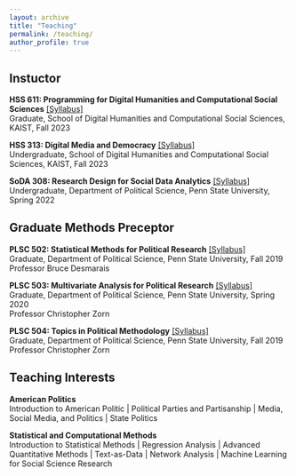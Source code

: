 ```yaml
---
layout: archive
title: "Teaching"
permalink: /teaching/
author_profile: true
---
```


## Instuctor 

<b>HSS 611: Programming for Digital Humanities and Computational Social Sciences</b> [[Syllabus]](https://github.com/taegyoon-kim/soda_308_2022_spring/blob/main/) <br>
Graduate, School of Digital Humanities and Computational Social Sciences, KAIST, Fall 2023 <br>

<b>HSS 313: Digital Media and Democracy</b> [[Syllabus]](https://github.com/taegyoon-kim/soda_308_2022_spring/blob/main/) <br>
Undergraduate, School of Digital Humanities and Computational Social Sciences, KAIST, Fall 2023 <br>

<b>SoDA 308: Research Design for Social Data Analytics</b> [[Syllabus]](https://github.com/taegyoon-kim/soda_308_2022_spring/blob/main/Syllabus_SoDA308_2022_Spring.pdf) <br>
Undergraduate, Department of Political Science, Penn State University, Spring 2022 <br>

## Graduate Methods Preceptor

<b>PLSC 502: Statistical Methods for Political Research</b> [[Syllabus]](https://github.com/taegyoon-kim/taegyoon-kim.github.io/blob/master/files/PLSC502_fall_2019.pdf) <br>
Graduate, Department of Political Science, Penn State University, Fall 2019 <br>
Professor Bruce Desmarais

<b>PLSC 503: Multivariate Analysis for Political Research</b> [[Syllabus]](https://github.com/taegyoon-kim/taegyoon-kim.github.io/blob/master/files/PLSC503_spring_2020.pdf) <br>
Graduate, Department of Political Science, Penn State University, Spring 2020 <br>
Professor Christopher Zorn

<b>PLSC 504: Topics in Political Methodology</b> [[Syllabus]](https://github.com/taegyoon-kim/taegyoon-kim.github.io/blob/master/files/PLSC504_fall_2019.pdf) <br>
Graduate, Department of Political Science, Penn State University, Fall 2019 <br>
Professor Christopher Zorn

## Teaching Interests

<b>American Politics</b><br>
Introduction to American Politic | Political Parties and Partisanship | Media, Social Media, and Politics | State Politics<br>

<b>Statistical and Computational Methods</b><br>
Introduction to Statistical Methods | Regression Analysis | Advanced Quantitative Methods | Text-as-Data | Network Analysis | Machine Learning for Social Science Research
